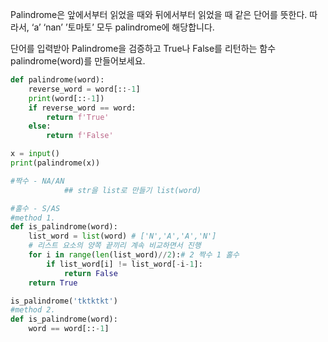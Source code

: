 Palindrome은 앞에서부터 읽었을 때와 뒤에서부터 읽었을 때 같은 단어를 뜻한다. 따라서, ‘a’ ‘nan’ ’토마토’ 모두 palindrome에 해당합니다.



단어를 입력받아 Palindrome을 검증하고 True나 False를 리턴하는 함수 palindrome(word)를 만들어보세요.

```python
def palindrome(word):
    reverse_word = word[::-1]
    print(word[::-1])
    if reverse_word == word:
        return f'True'
    else:
        return f'False'

x = input()
print(palindrome(x))

```



```python
#짝수 - NA/AN
			## str을 list로 만들기 list(word)

#홀수 - S/AS
#method 1.
def is_palindrome(word):
    list_word = list(word) # ['N','A','A','N']
    # 리스트 요소의 양쪽 끝끼리 계속 비교하면서 진행
    for i in range(len(list_word)//2):# 2 짝수 1 홀수
        if list_word[i] != list_word[-i-1]:
            return False
    return True

is_palindrome('tktktkt')
#method 2.
def is_palindrome(word):
    word == word[::-1]
```

